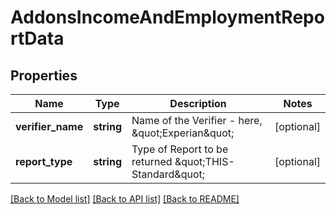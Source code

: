 # AddonsIncomeAndEmploymentReportData

## Properties
Name | Type | Description | Notes
------------ | ------------- | ------------- | -------------
**verifier_name** | **string** | Name of the Verifier - here, \&quot;Experian\&quot; | [optional] 
**report_type** | **string** | Type of Report to be returned \&quot;THIS-Standard\&quot; | [optional] 

[[Back to Model list]](../README.md#documentation-for-models) [[Back to API list]](../README.md#documentation-for-api-endpoints) [[Back to README]](../README.md)



